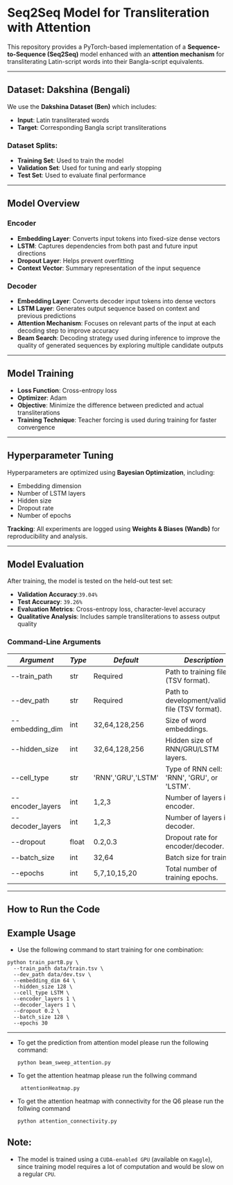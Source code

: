 # Seq2Seq Model for Transliteration with Attention

This repository provides a PyTorch-based implementation of a **Sequence-to-Sequence (Seq2Seq)** model enhanced with an **attention mechanism** for transliterating Latin-script words into their Bangla-script equivalents.

---

##  Dataset: Dakshina (Bengali)

We use the **Dakshina Dataset (Ben)** which includes:
- **Input**: Latin transliterated words  
- **Target**: Corresponding Bangla script transliterations  

###  Dataset Splits:
- **Training Set**: Used to train the model  
- **Validation Set**: Used for tuning and early stopping  
- **Test Set**: Used to evaluate final performance

---

##  Model Overview

###  Encoder
- **Embedding Layer**: Converts input tokens into fixed-size dense vectors  
- **LSTM**: Captures dependencies from both past and future input directions  
- **Dropout Layer**: Helps prevent overfitting  
- **Context Vector**: Summary representation of the input sequence  

###  Decoder
- **Embedding Layer**: Converts decoder input tokens into dense vectors  
- **LSTM Layer**: Generates output sequence based on context and previous predictions  
- **Attention Mechanism**: Focuses on relevant parts of the input at each decoding step to improve accuracy
- **Beam Search**:  Decoding strategy used during inference to improve the quality of generated sequences by exploring multiple candidate outputs
---

##  Model Training

- **Loss Function**: Cross-entropy loss  
- **Optimizer**: Adam  
- **Objective**: Minimize the difference between predicted and actual transliterations  
- **Training Technique**: Teacher forcing is used during training for faster convergence

---

##  Hyperparameter Tuning

Hyperparameters are optimized using **Bayesian Optimization**, including:
- Embedding dimension  
- Number of LSTM layers  
- Hidden size  
- Dropout rate  
- Number of epochs  

**Tracking**: All experiments are logged using **Weights & Biases (Wandb)** for reproducibility and analysis.

---

##  Model Evaluation

After training, the model is tested on the held-out test set:
- **Validation Accuracy**:`39.04%`
- **Test Accuracy**: `39.26%`  
- **Evaluation Metrics**: Cross-entropy loss, character-level accuracy  
- **Qualitative Analysis**: Includes sample transliterations to assess output quality



###  Command-Line Arguments

| *Argument*         | *Type* | *Default* | *Description* |
|----------------------|----------|-------------|------------------|
| --train_path       | str    | Required  | Path to training file (TSV format). |
| --dev_path         | str    | Required  | Path to development/validation file (TSV format). |
| --embedding_dim    | int    | 32,64,128,256        | Size of word embeddings. |
| --hidden_size      | int    | 32,64,128,256       | Hidden size of RNN/GRU/LSTM layers. |
| --cell_type        | str    | 'RNN','GRU','LSTM'     | Type of RNN cell: 'RNN', 'GRU', or 'LSTM'. |
| --encoder_layers   | int    | 1,2,3         | Number of layers in the encoder. |
| --decoder_layers   | int    | 1,2,3         | Number of layers in the decoder. |
| --dropout          | float  | 0.2,0.3       | Dropout rate for encoder/decoder. |
| --batch_size       | int    | 32,64      | Batch size for training. |
| --epochs           | int    | 5,7,10,15,20       | Total number of training epochs. |


---

##  How to Run the Code

  
##  Example Usage

- Use the following command to start training for one combination:

```
python train_partB.py \
  --train_path data/train.tsv \
  --dev_path data/dev.tsv \
  --embedding_dim 64 \
  --hidden_size 128 \
  --cell_type LSTM \
  --encoder_layers 1 \
  --decoder_layers 1 \
  --dropout 0.2 \
  --batch_size 128 \
  --epochs 30
 ```

  ---
- To get the prediction from attention model please run the following command:

  ```
  python beam_sweep_attention.py
  ```

- To get the attention heatmap please run the follwing command

  ```
   attentionHeatmap.py
  ```

- To get the attention heatmap with connectivity for the Q6 please run the follwing command

  ```
  python attention_connectivity.py
  ```

## Note:

- The model is trained using a  ```CUDA-enabled GPU``` (available on ```Kaggle```), since training model requires a lot of computation and would be slow on a regular ```CPU```.



